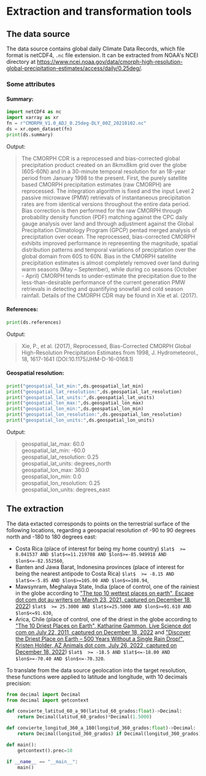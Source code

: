 # Extraction and transformation tools

## The data source
The data source contains global daily Climate Data Records, which file format is netCDF4, `.nc` file extension. It can be extracted from NOAA's NCEI directory at https://www.ncei.noaa.gov/data/cmorph-high-resolution-global-precipitation-estimates/access/daily/0.25deg/.

### Some attributes

#### Summary:
~~~py
import netCDF4 as nc
import xarray as xr
fn = r"CMORPH_V1.0_ADJ_0.25deg-DLY_00Z_20210102.nc"
ds = xr.open_dataset(fn)
print(ds.summary)
~~~

Output:

>The CMORPH CDR is a reprocessed and bias-corrected global precipitation product created on an 8kmx8km grid over the globe (60S-60N) and in a 30-minute temporal resolution for an 18-year period from January 1998 to the present. First, the purely satellite based CMORPH precipitation estimates (raw CMORPH) are reprocessed. The integration algorithm is fixed and the input Level 2 passive microwave (PMW) retrievals of instantaneous precipitation rates are from identical versions throughout the entire data period. Bias correction is then performed for the raw CMORPH through probability density function (PDF) matching against the CPC daily gauge analysis over land and through adjustment against the Global Precipitation Climatology Program (GPCP) pentad merged analysis of precipitation over ocean. The reprocessed, bias-corrected CMORPH exhibits improved performance in representing the magnitude, spatial distribution patterns and temporal variations of precipitation over the global domain from 60S to 60N. Bias in the CMORPH satellite precipitation estimates is almost completely removed over land during warm seasons (May – September), while during co seasons (October - April) CMORPH tends to under-estimate the precipitation due to the less-than-desirable performance of the current generation PMW retrievals in detecting and quantifying snowfall and cold season rainfall. Details of the CMORPH CDR may be found in Xie et al. (2017).

#### References:
~~~py
print(ds.references)
~~~

Output:

> Xie, P., et al. (2017), Reprocessed, Bias-Corrected CMORPH Global High-Resolution Precipitation Estimates from 1998, J. Hydrometeorol., 18, 1617-1641 (DOI:10.1175/JHM-D-16-0168.1)

#### Geospatial resolution:
~~~py
print("geospatial_lat_min:",ds.geospatial_lat_min)
print("geospatial_lat_resolution:",ds.geospatial_lat_resolution)
print("geospatial_lat_units:",ds.geospatial_lat_units)
print("geospatial_lon_max:",ds.geospatial_lon_max)
print("geospatial_lon_min:",ds.geospatial_lon_min)
print("geospatial_lon_resolution:",ds.geospatial_lon_resolution)
print("geospatial_lon_units:",ds.geospatial_lon_units)
~~~

Output:
>geospatial_lat_max: 60.0<br/>
>geospatial_lat_min: -60.0<br/>
>geospatial_lat_resolution: 0.25<br/>
>geospatial_lat_units: degrees_north<br/>
>geospatial_lon_max: 360.0<br/>
>geospatial_lon_min: 0.0<br/>
>geospatial_lon_resolution: 0.25<br/>
>geospatial_lon_units: degrees_east<br/>

## The extraction

The data extacted corresponds to points on the terrestrial surface of the following locations, regarding a geospacial resolution of -90 to 90 degrees north and -180 to 180 degrees east:
 - Costa Rica (place of interest for being my home country) `$lat$  >= 8.041537 AND $lat$<=11.219708 AND $lon$>=-85.949918 AND $lon$<=-82.552560`,
 - Banten and Jawa Barat, Indonesina provinces (place of interest for being the nearest antipode to Costa Rica) `$lat$  >= -8.15 AND $lat$<=-5.85 AND $lon$>=105.00 AND $lon$<=108.94`,
 - Mawsynram, Meghalaya State, India (place of control, one of the rainiest in the globe according to ["The top 10 wettest places on earth",
Escape dot com dot au writers	on March 23, 2021, captured on December 18, 2022](https://www.escape.com.au/escape-travel/the-top-10-wettest-places-on-earth/news-story/993eaffca1d3d5fabc0c9d73bef06b96)) `$lat$  >= 25.3000 AND $lat$<=25.5000 AND $lon$>=91.610 AND $lon$<=91.630`,
 - Arica, Chile (place of control, one of the driest in the globe according to ["The 10 Driest Places on Earth", Katharine Gammon,
 Live Science dot com on July 22, 2011, captured on December 18, 2022](https://www.livescience.com/30627-10-driest-places-on-earth.html) and ["Discover the Driest Place on Earth – 500 Years Without a Single Rain Drop!", Kristen Holder, AZ Animals dot com, July 26, 2022, captured on December 18, 2022](https://a-z-animals.com/blog/discover-the-driest-place-on-earth-500-years-without-a-single-rain-drop/)) `$lat$  >= -18.5 AND $lat$<=-18.00 AND $lon$>=-70.40 AND $lon$<=-70.320`.
 
To translate from the data source geolocation into the target resolution, these functions were applied to latitude and longitude, with 10 decimals precision:
~~~py
from decimal import	Decimal
from decimal import	getcontext

def convierte_latitud_60_a_90(latitud_60_grados:float)->Decimal:
    return Decimal(latitud_60_grados)*Decimal(1.5000)

def convierte_longitud_360_a_180(longitud_360_grados:float)->Decimal:
    return Decimal(longitud_360_grados) if Decimal(longitud_360_grados) <= Decimal(180.0000) else Decimal(longitud_360_grados)-Decimal(360.0000)        

def main():
    getcontext().prec=10

if __name__ == "__main__":
    main()

~~~
